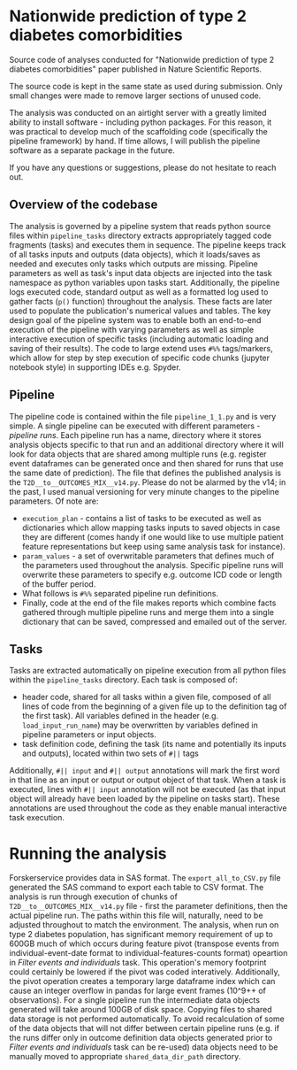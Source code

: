 # Nationwide prediction of type 2 diabetes comorbidities
Source code of analyses conducted for "Nationwide prediction of type 2 diabetes comorbidities" paper published in Nature Scientific Reports.

The source code is kept in the same state as used during submission. Only small changes were made to remove larger sections of unused code.

The analysis was conducted on an airtight server with a greatly limited ability to install software - including python packages. For this reason, it was practical to develop much of the scaffolding code (specifically the pipeline framework) by hand. If time allows, I will publish the pipeline software as a separate package in the future. 

If you have any questions or suggestions, please do not hesitate to reach out.

## Overview of the codebase
The analysis is governed by a pipeline system that reads python source files within `pipeline_tasks` directory extracts appropriately tagged code fragments (tasks) and executes them in sequence. The pipeline keeps track of all tasks inputs and outputs (data objects), which it loads/saves as needed and executes only tasks which outputs are missing. Pipeline parameters as well as task's input data objects are injected into the task namespace as python variables upon tasks start. Additionally, the pipeline logs executed code, standard output as well as a formatted log used to gather facts (`p()` function) throughout the analysis. These facts are later used to populate the publication's numerical values and tables. 
The key design goal of the pipeline system was to enable both an end-to-end execution of the pipeline with varying parameters as well as simple interactive execution of specific tasks (including automatic loading and saving of their results).
The code to large extend uses `#%%` tags/markers, which allow for step by step execution of specific code chunks (jupyter notebook style) in supporting IDEs e.g. Spyder.

## Pipeline
The pipeline code is contained within the file `pipeline_1_1.py` and is very simple. A single pipeline can be executed with different parameters - *pipeline runs*. Each pipeline run has a name, directory where it stores analysis objects specific to that run and an additional directory where it will look for data objects that are shared among multiple runs (e.g. register event dataframes can be generated once and then shared for runs that use the same date of prediction). The file that defines the published analysis is the `T2D__to__OUTCOMES_MIX__v14.py`. Please do not be alarmed by the v14; in the past, I used manual versioning for very minute changes to the pipeline parameters. 
Of note are:
* `execution_plan` - contains a list of tasks to be executed as well as dictionaries which allow mapping tasks inputs to saved objects in case they are different (comes handy if one would like to use multiple patient feature representations but keep using same analysis task for instance). 
* `param_values` - a set of overwritable parameters that defines much of the parameters used throughout the analysis. Specific pipeline runs will overwrite these parameters to specify e.g. outcome ICD code or length of the buffer period.
* What follows is `#%%` separated pipeline run definitions.
* Finally, code at the end of the file makes reports which combine facts gathered through multiple pipeline runs and merge them into a single dictionary that can be saved, compressed and emailed out of the server.

## Tasks
Tasks are extracted automatically on pipeline execution from all python files within the `pipeline_tasks` directory. Each task is composed of:
* header code, shared for all tasks within a given file, composed of all lines of code from the beginning of a given file up to the definition tag of the first task). All variables defined in the header (e.g. `load_input_run_name`) may be overwritten by variables defined in pipeline parameters or input objects.
* task definition code, defining the task (its name and potentially its inputs and outputs), located within two sets of `#||` tags

Additionally, `#|| input` and `#|| output` annotations will mark the first word in that line as an input or output or output object of that task. When a task is executed, lines with `#|| input` annotation will not be executed (as that input object will already have been loaded by the pipeline on tasks start). These annotations are used throughout the code as they enable manual interactive task execution.

# Running the analysis
Forskerservice provides data in SAS format. The `export_all_to_CSV.py` file generated the SAS command to export each table to CSV format. The analysis is run through execution of chunks of `T2D__to__OUTCOMES_MIX__v14.py` file - first the parameter definitions, then the actual pipeline run. The paths within this file will, naturally, need to be adjusted throughout to match the environment.
The analysis, when run on type 2 diabetes population, has significant memory requirement of up to 600GB much of which occurs during feature pivot (transpose events from individual-event-date format to individual-features-counts format) opeartion in *Filter events and individuals* task. This operation's memory footprint could certainly be lowered if the pivot was coded interatively. Additionally, the pivot operation creates a temporary large dataframe index which can cause an integer overflow in pandas for large event frames (10^9++ of observations). For a single pipeline run the intermediate data objects generated will take around 100GB of disk space.
Copying files to shared data storage is not performed automatically. To avoid recalculation of some of the data objects that will not differ between certain pipeline runs (e.g. if the runs differ only in outcome definition data objects generated prior to *Filter events and individuals* task can be re-used) data objects need to be manually moved to appropriate `shared_data_dir_path` directory.
